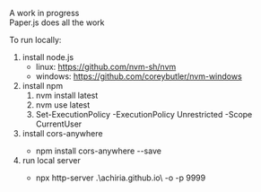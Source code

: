 A work in progress  
Paper.js does all the work

To run locally:
<ol>
    <li>install node.js
        <ul>
            <li>linux: <a href="https://github.com/nvm-sh/nvm">https://github.com/nvm-sh/nvm</a></li>
            <li>windows: <a href="https://github.com/coreybutler/nvm-windows">https://github.com/coreybutler/nvm-windows</a></li>
        </ul>
    </li>
    <li>install npm
        <ol>
            <li>nvm install latest</li>
            <li>nvm use latest</li>
            <li>Set-ExecutionPolicy -ExecutionPolicy Unrestricted -Scope CurrentUser</li>
        </ol>
    </li>
    <li>install cors-anywhere</li>
    <ul>
        <li>npm install cors-anywhere --save</li>
    </ul>
    <li>run local server</li>
    <ul>
        <li>npx http-server .\achiria.github.io\ -o -p 9999</li>
    </ul>
</ol> 